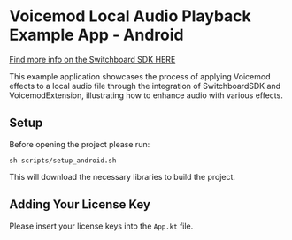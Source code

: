 # Voicemod Local Audio Playback Example App - Android

<a href="https://docs.switchboard.audio/" target="_blank">Find more info on the Switchboard SDK HERE</a>

This example application showcases the process of applying Voicemod effects to a local audio file through the integration of SwitchboardSDK and VoicemodExtension, illustrating how to enhance audio with various effects.

## Setup

Before opening the project please run:

```
sh scripts/setup_android.sh
```

This will download the necessary libraries to build the project.

## Adding Your License Key

Please insert your license keys into the `App.kt` file.
